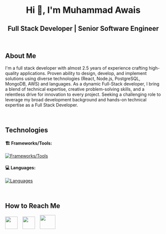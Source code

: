 <h1 align="center">Hi 👋, I'm Muhammad Awais</h1>

<div align="center">

## Full Stack Developer | Senior Software Engineer

</div>

<br/>

## About Me

<p>
   I'm a full stack developer with almost 2.5 years of experience crafting high-quality applications. Proven ability to design, develop, and implement solutions using diverse technologies (React, Node.js, PostgreSQL, MongoDB, AWS) and languages.
   As a dynamic Full-Stack developer, I bring a blend of technical expertise, creative problem-solving skills, and a relentless drive for innovation to every project.
   Seeking a challenging role to leverage my broad development background and hands-on technical expertise as a Full Stack Developer.
</p>

<br/>

## Technologies

#### 🏗️ Frameworks/Tools:

[![Frameworks/Tools](https://skillicons.dev/icons?i=nodejs,react,express,postgresql,mongodb,firebase,nestjs,graphql,rabbitmq,redis,redux,heroku,aws,docker,git,gitlab,bitbucket,postman,ubuntu)](#)
<br/>

#### 💻 Languages:

[![Languages](https://skillicons.dev/icons?i=js,ts,html,css,scss)](#)

<br/>

## How to Reach Me

<p align="left">
   <a href="mailto:Chaudharyawais.pk@gmail.com" target="_blank" rel="noreferrer"><img height="40" width="40" src="https://skillicons.dev/icons?i=gmail"></a>
   &nbsp;&nbsp;
   <a href="https://www.linkedin.com/in/muhammadawaischaudhary" target="_blank" rel="noreferrer"><img height="40" width="40" src="https://skillicons.dev/icons?i=linkedin"></a>
   &nbsp;&nbsp;
   <a href="https://api.whatsapp.com/send/?phone=%2B923340747390&text=Hello+Awais" target="_blank" rel="noreferrer"><img height="45" width="50" src="https://img.icons8.com/color/48/whatsapp--v1.png"></a>
   &nbsp;&nbsp;
</p>
